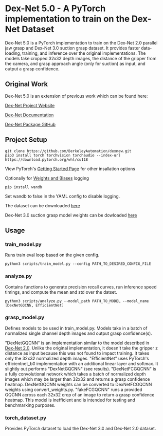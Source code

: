 # Dex-Net 5.0 - A PyTorch implementation to train on the Dex-Net Dataset
Dex-Net 5.0 is a PyTorch implementation to train on the Dex-Net 2.0 parallel jaw grasp and Dex-Net 3.0 suction grasp dataset. It provides faster data-loading, training, and inference over the original implementations. The models take cropped 32x32 depth images, the distance of the gripper from the camera, and grasp approach angle (only for suction) as input, and output a grasp confidence.
## Original Work
Dex-Net 5.0 is an extension of previous work which can be found here:

[Dex-Net Project Website](https://berkeleyautomation.github.io/dex-net/)

[Dex-Net Documentation](https://berkeleyautomation.github.io/dex-net/code.html)

[Dex-Net Package GitHub](https://github.com/BerkeleyAutomation/dex-net)

## Project Setup
```
git clone https://github.com/BerkeleyAutomation/dexnew.git
pip3 install torch torchvision torchaudio --index-url https://download.pytorch.org/whl/cu118
```
View PyTorch's [Getting Started Page](https://pytorch.org/get-started/locally/) for other insallation options

Optionally for [Weights and Biases](https://wandb.ai/site) logging
```
pip install wandb
```
Set wandb to false in the YAML config to disable logging.

The dataset can be downloaded [here](https://drive.google.com/drive/u/1/folders/1-6o1-AlZs-1WWLreMa1mbWnXoeIEi14t)

Dex-Net 3.0 suction grasp model weights can be dowloaded [here](https://drive.google.com/file/d/1dSHhD0lbySvPZGPN8XJbh9aCcJcWVJ1s/view?usp=sharing)

## Usage

### train_model.py

Runs train eval loop based on the given config.

```
python3 scripts/train_model.py --config PATH_TO_DESIRED_CONFIG_FILE
```

### analyze.py

Contains functions to generate precision recall curves, run inference speed timings, and compute the mean and std over the datset.
```
python3 scripts/analyze.py --model_path PATH_TO_MODEL --model_name [DexNetGQCNN, EfficientNet]
```

### grasp_model.py

Defines models to be used in train_model.py. Models take in a batch of normalized single channel depth images and output grasp confidence(s).

"DexNetGQCNN" is an implementation similar to the model described in [Dex-Net 2.0](https://arxiv.org/pdf/1703.09312.pdf). Unlike the original implementation, it doesn't take the gripper z distance as input because this was not found to impact training. It takes only the 32x32 normalized depth images.
"EfficientNet" uses PyTorch's efficientnet_b0 implementation with an additional linear layer and softmax. It slightly out performs "DexNetGQCNN" (see results).
"DexNetFCGQCNN" is a fully convolutional network which takes a batch of normalized depth images which may be larger than 32x32 and returns a grasp confidence heatmap. DexNetGQCNN weights can be converted to DexNetFCGQCNN weights using convert_weights.py.
"fakeFCGQCNN" runs a provided GQCNN across each 32x32 crop of an image to return a grasp confidence heatmap. This model is inefficient and is intended for testing and benchmarking purposes.


### torch_dataset.py

Provides PyTorch dataset to load the Dex-Net 3.0 and Dex-Net 2.0 dataset.



